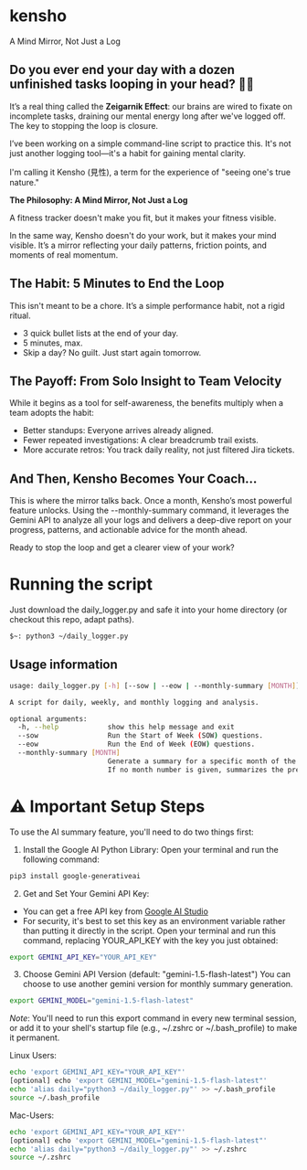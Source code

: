 # kensho
A Mind Mirror, Not Just a Log

## Do you ever end your day with a dozen unfinished tasks looping in your head? 🧠🔁
It’s a real thing called the **Zeigarnik Effect**: our brains are wired to fixate on incomplete tasks, draining our mental energy long after we've logged off. The key to stopping the loop is closure.

I’ve been working on a simple command-line script to practice this. It's not just another logging tool—it's a habit for gaining mental clarity.

I'm calling it Kensho (見性), a term for the experience of "seeing one's true nature."

**The Philosophy: A Mind Mirror, Not Just a Log**

A fitness tracker doesn't make you fit, but it makes your fitness visible.

In the same way, Kensho doesn't do your work, but it makes your mind visible. It’s a mirror reflecting your daily patterns, friction points, and moments of real momentum.

## The Habit: 5 Minutes to End the Loop
This isn't meant to be a chore. It’s a simple performance habit, not a rigid ritual.

- 3 quick bullet lists at the end of your day.
- 5 minutes, max.
- Skip a day? No guilt. Just start again tomorrow.

## The Payoff: From Solo Insight to Team Velocity
While it begins as a tool for self-awareness, the benefits multiply when a team adopts the habit:

- Better standups: Everyone arrives already aligned.
- Fewer repeated investigations: A clear breadcrumb trail exists.
- More accurate retros: You track daily reality, not just filtered Jira tickets.

## And Then, Kensho Becomes Your Coach...
This is where the mirror talks back. Once a month, Kensho’s most powerful feature unlocks. Using the --monthly-summary command, it leverages the Gemini API to analyze all your logs and delivers a deep-dive report on your progress, patterns, and actionable advice for the month ahead.

Ready to stop the loop and get a clearer view of your work?

# Running the script
Just download the daily_logger.py and safe it into your home directory (or checkout this repo, adapt paths).

```bash
$~: python3 ~/daily_logger.py
```

## Usage information

```bash
usage: daily_logger.py [-h] [--sow | --eow | --monthly-summary [MONTH]]

A script for daily, weekly, and monthly logging and analysis.

optional arguments:
  -h, --help            show this help message and exit
  --sow                 Run the Start of Week (SOW) questions.
  --eow                 Run the End of Week (EOW) questions.
  --monthly-summary [MONTH]
                        Generate a summary for a specific month of the current year (e.g., 5 for May).
                        If no month number is given, summarizes the previous full month.
```


# ⚠️ Important Setup Steps
To use the AI summary feature, you'll need to do two things first:

1. Install the Google AI Python Library: Open your terminal and run the following command:

```Bash
pip3 install google-generativeai
```

2. Get and Set Your Gemini API Key:

* You can get a free API key from [Google AI Studio](https://aistudio.google.com/app/apikey)
* For security, it's best to set this key as an environment variable rather than putting it directly in the script. Open your terminal and run this command, replacing YOUR_API_KEY with the key you just obtained:

```Bash
export GEMINI_API_KEY="YOUR_API_KEY"
```

3. Choose Gemini API Version (default: "gemini-1.5-flash-latest")
You can choose to use another gemini version for monthly summary generation.

```Bash
export GEMINI_MODEL="gemini-1.5-flash-latest"
```

_Note_: You'll need to run this export command in every new terminal session, or add it to your shell's startup file (e.g., ~/.zshrc or ~/.bash_profile) to make it permanent.


Linux Users:
```Bash
echo 'export GEMINI_API_KEY="YOUR_API_KEY"'
[optional] echo 'export GEMINI_MODEL="gemini-1.5-flash-latest"'
echo 'alias daily="python3 ~/daily_logger.py"' >> ~/.bash_profile
source ~/.bash_profile
```

Mac-Users:
```zsh
echo 'export GEMINI_API_KEY="YOUR_API_KEY"'
[optional] echo 'export GEMINI_MODEL="gemini-1.5-flash-latest"'
echo 'alias daily="python3 ~/daily_logger.py"' >> ~/.zshrc
source ~/.zshrc
```
